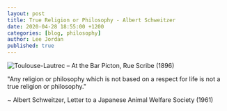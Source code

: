 ```yaml
---
layout: post
title: True Religion or Philosophy - Albert Schweitzer
date: 2020-04-28 18:55:00 +1200
categories: [blog, philosophy]
author: Lee Jordan
published: true
---
```


<img class="img-border" src="https://cryptograph.nz/public/assets/images/albert-schweitzer-photo.jpg" alt="Toulouse-Lautrec – At the Bar Picton, Rue Scribe (1896)">

"Any religion or philosophy which is not based on a respect for life is not a true religion or philosophy."

~ Albert Schweitzer, Letter to a Japanese Animal Welfare Society (1961)
